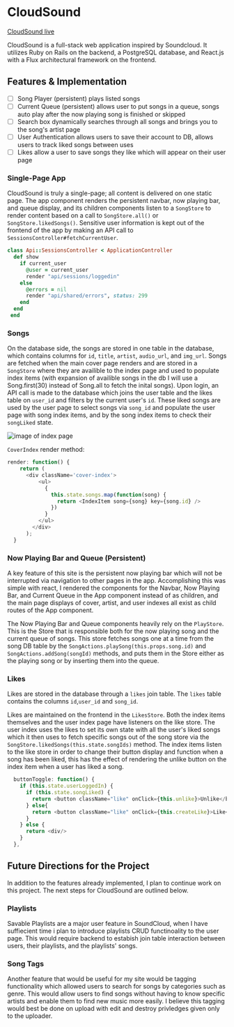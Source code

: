 # CloudSound

[CloudSound live][heroku]

[heroku]: http://www.cloudsound.site

CloudSound is a full-stack web application inspired by Soundcloud.  It utilizes Ruby on Rails on the backend, a PostgreSQL database, and React.js with a Flux architectural framework on the frontend.  

## Features & Implementation

- [ ] Song Player (persistent) plays listed songs
- [ ] Current Queue (persistent) allows user to put songs in a queue, songs auto play after the now playing song is finished or skipped
- [ ] Search box dynamically searches through all songs and brings you to the song's artist page
- [ ] User Authentication allows users to save their account to DB, allows users to track liked songs between uses
- [ ] Likes allow a user to save songs they like which will appear on their user page

### Single-Page App

CloudSound is truly a single-page; all content is delivered on one static page.  The app component renders the persistent navbar, now playing bar, and queue display, and its children components listen to a `SongStore` to render content based on a call to `SongStore.all()` or `SongStore.likedSongs()`.  Sensitive user information is kept out of the frontend of the app by making an API call to `SessionsController#fetchCurrentUser`.

```ruby
class Api::SessionsController < ApplicationController
  def show
    if current_user 
      @user = current_user
      render "api/sessions/loggedin"
    else
      @errors = nil
      render "api/shared/errors", status: 299
    end
  end
 end
  ```

### Songs

  On the database side, the songs are stored in one table in the database, which contains columns for `id`, `title`, `artist`, `audio_url`, and `img_url`.  Songs are fetched when the main cover page renders and are stored in a `SongStore` where they are availible to the index page and used to populate index items (with expansion of availible songs in the db I will use a Song.first(30) instead of Song.all to fetch the inital songs). Upon login, an API call is made to the database which joins the user table and the likes table on `user_id` and filters by the current user's `id`. These liked songs are used by the user page to select songs via `song_id` and populate the user page with song index items, and by the song index items to check their `songLiked` state.


![image of index page](http://res.cloudinary.com/mr-costanzo/image/upload/v1462480457/Screen_Shot_2016-05-05_at_1.33.14_PM_c3wn3l.png)

`CoverIndex` render method:

```javascript
render: function() {
    return (
      <div className='cover-index'>
          <ul>
            {
              this.state.songs.map(function(song) {
                return <IndexItem song={song} key={song.id} />
              })
            }
          </ul>
        </div>
      );
  }
```

### Now Playing Bar and Queue (Persistent)

A key feature of this site is the persistent now playing bar which will not be interrupted via navigation to other pages in the app. Accomplishing this was simple with react, I rendered the components for the Navbar, Now Playing Bar, and Current Queue in the App component instead of as children, and the main page displays of cover, artist, and user indexes all exist as child routes of the App component. 

The Now Playing Bar and Queue components heavily rely on the `PlayStore`. This is the Store that is responsible both for the now playing song and the current queue of songs. This store fetches songs one at a time from the song DB table by the `SongActions.playSong(this.props.song.id)` and `SongActions.addSong(songId)` methods, and puts them in the Store either as the playing song or by inserting them into the queue.

### Likes

Likes are stored in the database through a `likes` join table.  The `likes` table contains the columns `id`,`user_id` and `song_id`.

Likes are maintained on the frontend in the `LikesStore`.  Both the index items themselves and the user index page have listeners on the like store. The user index uses the likes to set its own state with all the user's liked songs which it then uses to fetch specific songs out of the song store via the `SongStore.likedSongs(this.state.songIds)` method. The index items listen to the like store in order to change their button display and function when a song has been liked, this has the effect of rendering the unlike button on the index item when a user has liked a song.

```javascript
  buttonToggle: function() {
    if (this.state.userLoggedIn) {
      if (this.state.songLiked) {
        return <button className="like" onClick={this.unlike}>Unlike</button>
      } else{
        return <button className="like" onClick={this.createLike}>Like</button>
      }
    } else {
      return <div/>
    }
  },
```

## Future Directions for the Project

In addition to the features already implemented, I plan to continue work on this project.  The next steps for CloudSound are outlined below.

### Playlists

Savable Playlists are a major user feature in SoundCloud, when I have suffiecient time i plan to introduce playlists CRUD functinoality to the user page. This would require backend to estabish join table interaction between users, their playlists, and the playlists' songs.

### Song Tags

Another feature that would be useful for my site  would be tagging functionality which allowed users to search for songs by categories such as genre. This would allow users to find songs without having to know specific artists and enable them to find new music more easily. I believe this tagging would best be done on upload with edit and destroy privledges given only to the uploader.
